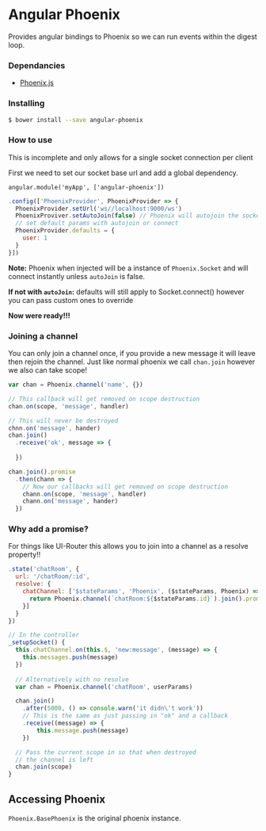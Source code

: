 Angular Phoenix
===
Provides angular bindings to Phoenix so we can run events within the digest loop.

### Dependancies 
- [Phoenix.js](https://raw.githubusercontent.com/phoenixframework/phoenix/847754db6b6b378ef4eaa5dfa7a8106e74db6a25/priv/static/phoenix.js)


### Installing

```bash
$ bower install --save angular-phoenix
```

### How to use
This is incomplete and only allows for a single socket connection per client

First we need to set our socket base url and add a global dependency.

`angular.module('myApp', ['angular-phoenix'])`

```javascript
.config(['PhoenixProvider', PhoenixProvider => {
  PhoenixProvider.setUrl('ws//localhost:9000/ws')
  PhoenixProviver.setAutoJoin(false) // Phoenix will autojoin the socket unless this is called
  // set default params with autojoin or connect
  PhoenixProvider.defaults = {
    user: 1
  }
}])
```
**Note:** Phoenix when injected will be a instance of `Phoenix.Socket` and will connect instantly unless 
`autoJoin` is false.

**If not with `autoJoin`:** defaults will still apply to Socket.connect() however you can pass custom ones to override 

**__Now were ready!!!__**

### Joining a channel
You can only join a channel once, if you provide a new message it will leave then rejoin the channel.
Just like normal phoenix we call `chan.join` however we also can take scope!

```javascript
var chan = Phoenix.channel('name', {})

// This callback will get removed on scope destruction
chan.on(scope, 'message', handler)

// This will never be destroyed
chnn.on('message', hander)
chan.join()
  .receive('ok', message => {
    
  })

chan.join().promise
  .then(chann => {
    // Now our callbacks will get removed on scope destruction
    chann.on(scope, 'message', handler)
    chann.on('message', hander)
  })
```

### Why add a promise?
For things like UI-Router this allows you to join into a channel as a resolve property!! 
```javascript
.state('chatRoom', {
  url: '/chatRoom/:id',
  resolve: {
    chatChannel: ['$stateParams', 'Phoenix', ($stateParams, Phoenix) => {
      return Phoenix.channel(`chatRoom:${$stateParams.id}`).join().promise
    }]
  }
})

// In the controller
_setupSocket() {
  this.chatChannel.on(this.$, 'new:message', (message) => {
    this.messages.push(message)
  })
  
  // Alternatively with no resolve
  var chan = Phoenix.channel('chatRoom', userParams)

  chan.join()
    .after(5000, () => console.warn('it didn\'t work'))
    // This is the same as just passing in "ok" and a callback
    .receive((message) => {
        this.message.push(message)
    })

  // Pass the current scope in so that when destroyed
  // the channel is left
  chan.join(scope)
}
```

## Accessing Phoenix
`Phoenix.BasePhoenix` is the original phoenix instance.
